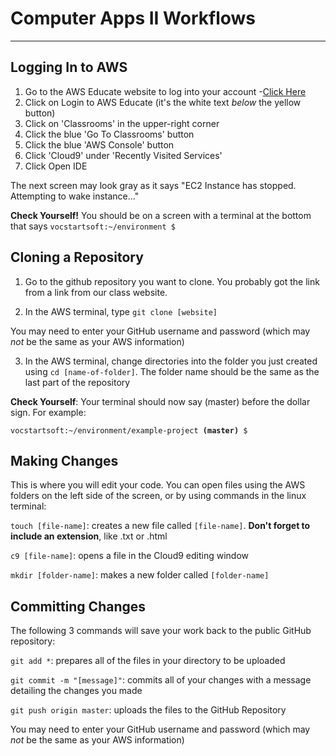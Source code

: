 # Computer Apps II Workflows
---

## Logging In to AWS

1) Go to the AWS Educate website to log into your account -[Click Here](http://awseducate.com)
2) Click on Login to AWS Educate (it's the white text _below_ the yellow button)
3) Click on 'Classrooms' in the upper-right corner
4) Click the blue 'Go To Classrooms' button
5) Click the blue 'AWS Console' button
6) Click 'Cloud9' under 'Recently Visited Services'
7) Click Open IDE

The next screen may look gray as it says "EC2 Instance has stopped. Attempting to wake instance..."

**Check Yourself!** You should be on a screen with a terminal at the bottom that says `vocstartsoft:~/environment $`

## Cloning a Repository

1) Go to the github repository you want to clone. You probably got the link from a link from our class website.

2) In the AWS terminal, type `git clone [website]`

You may need to enter your GitHub username and password (which may _not_ be the same as your AWS information)

3) In the AWS terminal, change directories into the folder you just created using `cd [name-of-folder]`. The folder name should be the same as the last part of the repository

**Check Yourself**: Your terminal should now say (master) before the dollar sign. For example:

`vocstartsoft:~/environment/example-project `**`(master)`**` $`

## Making Changes

This is where you will edit your code. You can open files using the AWS folders on the left side of the screen, or by using commands in the linux terminal:

`touch [file-name]`: creates a new file called `[file-name]`. **Don't forget to include an extension**, like .txt or .html

`c9 [file-name]`: opens a file in the Cloud9 editing window

`mkdir [folder-name]`: makes a new folder called `[folder-name]`

## Committing Changes

The following 3 commands will save your work back to the public GitHub repository:

`git add *`: prepares all of the files in your directory to be uploaded

`git commit -m "[message]"`: commits all of your changes with a message detailing the changes you made

`git push origin master`: uploads the files to the GitHub Repository

You may need to enter your GitHub username and password (which may _not_ be the same as your AWS information)
